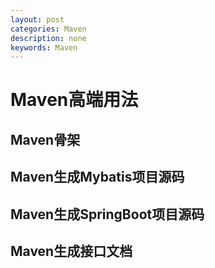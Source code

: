 ```yaml
---
layout: post
categories: Maven
description: none
keywords: Maven
---
```

# Maven高端用法

## Maven骨架

## Maven生成Mybatis项目源码

## Maven生成SpringBoot项目源码

## Maven生成接口文档